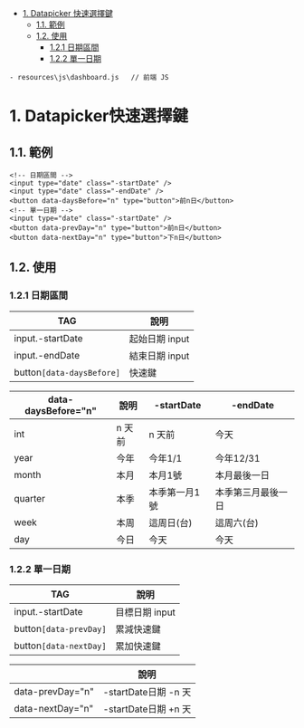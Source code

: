 <!-- TOC -->
- [1. Datapicker 快速選擇鍵](#1-datapicker快速選擇鍵)
  - [1.1. 範例](#11-範例)
  - [1.2. 使用](#12-使用)
    - [1.2.1 日期區間](#121-日期區間)
    - [1.2.2 單一日期](#122-單一日期)
```
- resources\js\dashboard.js   // 前端 JS
```
<!-- /TOC -->

# 1. Datapicker快速選擇鍵
## 1.1. 範例
```
<!-- 日期區間 -->
<input type="date" class="-startDate" />
<input type="date" class="-endDate" />
<button data-daysBefore="n" type="button">前n日</button>
<!-- 單一日期 -->
<input type="date" class="-startDate" />
<button data-prevDay="n" type="button">前n日</button>
<button data-nextDay="n" type="button">下n日</button>
```
## 1.2. 使用
### 1.2.1 日期區間
| TAG                       | 說明          |
| ------------------------- | ------------- |
| input.-startDate          | 起始日期 input |
| input.-endDate            | 結束日期 input |
| button`[data-daysBefore]` | 快速鍵         |

| data-daysBefore="n" | 說明    | -startDate  | -endDate         |
| ------------------- | ------ | ----------- | ----------------- |
| int                 | n 天前 | n 天前       | 今天              |
| year                | 今年   | 今年1/1      | 今年12/31         |
| month               | 本月   | 本月1號      | 本月最後一日       |
| quarter             | 本季   | 本季第一月1號 | 本季第三月最後一日 |
| week                | 本周   | 這周日(台)   | 這周六(台)         |
| day                 | 今日   | 今天         | 今天              |

### 1.2.2 單一日期
| TAG                    | 說明          |
| ---------------------- | ------------- |
| input.-startDate       | 目標日期 input |
| button`[data-prevDay]` | 累減快速鍵     |
| button`[data-nextDay]` | 累加快速鍵     |

|                  | 說明                |
| ---------------- | ------------------- |
| data-prevDay="n" | -startDate日期 -n 天 |
| data-nextDay="n" | -startDate日期 +n 天 |